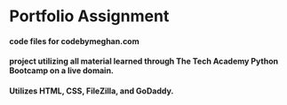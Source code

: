 # Portfolio Assignment
#### code files for codebymeghan.com
#### project utilizing all material learned through The Tech Academy Python Bootcamp on a live domain. 
#### Utilizes HTML, CSS, FileZilla, and GoDaddy.
